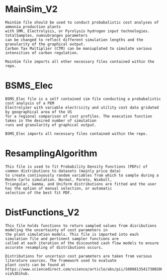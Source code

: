 # MainSim_V2
    MainSim file should be used to conduct probabalistic cost analyses of ammonia production plants 
    with SMR, Electrolysis, or Pyrolysis hydrogen input technologies. totalSamples, numsubranges parameters
    can be changed to reflect different simulation lengths and the granularity of the graphical output. 
    Carbon Tax Multiplier (CTM) can be maniuplated to simulate various intensities of carbon regulation.

    MainSim file imports all other necessary files contained within the repo.
    
# BSMS_Elec
    BSMS_Elec file is a self contained sim file conducting a probabalistic cost analysis of a PEM 
    Electrolyzer with variable electricity and utility cost data gridated by geographical area of the US 
    for a regional comparison of cost profiles. The execution function takes in the desired number of simulation 
    runs and granularity of graphical output. 

    BSMS_Elec imports all necessary files contained within the repo.

# ResamplingAlgorithm
    This file is used to fit Probability Density Functions (PDFs) of common distributions to datasets (mainly price data)
    to create continuously random variables from which to sample during a Monte Carlo simulation. Normal, Pareto, Wiebull,
    Triangular, Gamma, and Uniform distributions are fitted and the user has the option of manual selection, or automatic
    selection of the best fit PDF. 

# DistFunctions_V2
    This file holds functions to return sampled values from disributions modeling the uncertainty of cost parameters in 
    the plant simulation models. This file is imported into each simulation file and pertinent sampler functions are 
    called at each iteration of the discounted cash flow models to ensure accurate resampling of distributions occurs.

    Distributions for uncertain cost parameters are taken from various literature sources. The framework used to evaluate
    plant costs can be found at https://www.sciencedirect.com/science/article/abs/pii/S0098135417300200?via%3Dihub.
